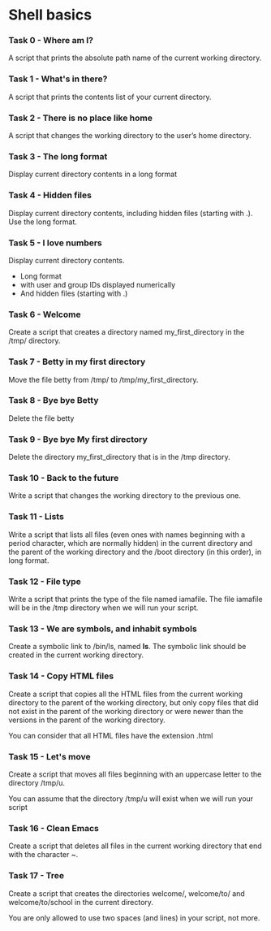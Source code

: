 # Shell basics

### Task 0 - Where am I?
A script that prints the absolute path name of the current working directory.
### Task 1 - What's in there?
A script that prints the contents list of your current directory.
### Task 2 - There is no place like home
A script that changes the working directory to the user’s home directory.
### Task 3 - The long format
Display current directory contents in a long format
### Task 4 - Hidden files
Display current directory contents, including hidden files (starting with .). Use the long format.
### Task 5 - I love numbers
Display current directory contents.

- Long format
- with user and group IDs displayed numerically
- And hidden files (starting with .)
### Task 6 - Welcome
Create a script that creates a directory named my_first_directory in the /tmp/ directory.
### Task 7 - Betty in my first directory
Move the file betty from /tmp/ to /tmp/my_first_directory.
### Task 8 - Bye bye Betty
Delete the file betty
### Task 9 - Bye bye My first directory
Delete the directory my_first_directory that is in the /tmp directory.
### Task 10 - Back to the future
Write a script that changes the working directory to the previous one.
### Task 11 - Lists
Write a script that lists all files (even ones with names beginning with a period character, which are normally hidden) in the current directory and the parent of the working directory and the /boot directory (in this order), in long format.
### Task 12 - File type
Write a script that prints the type of the file named iamafile. The file iamafile will be in the /tmp directory when we will run your script.
### Task 13 - We are symbols, and inhabit symbols
Create a symbolic link to /bin/ls, named __ls__. The symbolic link should be created in the current working directory.
### Task 14 - Copy HTML files
Create a script that copies all the HTML files from the current working directory to the parent of the working directory, but only copy files that did not exist in the parent of the working directory or were newer than the versions in the parent of the working directory.

You can consider that all HTML files have the extension .html
### Task 15 - Let's move
Create a script that moves all files beginning with an uppercase letter to the directory /tmp/u.

You can assume that the directory /tmp/u will exist when we will run your script
### Task 16 - Clean Emacs
Create a script that deletes all files in the current working directory that end with the character ~.
### Task 17 - Tree
Create a script that creates the directories welcome/, welcome/to/ and welcome/to/school in the current directory.

You are only allowed to use two spaces (and lines) in your script, not more.
